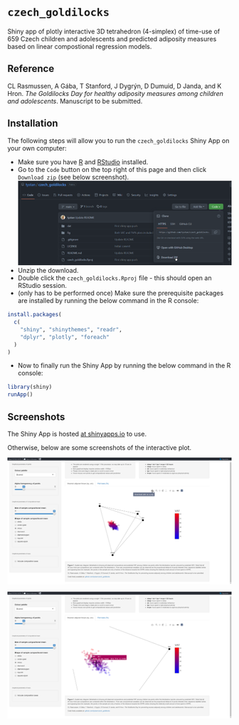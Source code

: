 # `czech_goldilocks`

Shiny app of plotly interactive 3D tetrahedron (4-simplex) of time-use of 659 Czech children and adolescents and predicted adiposity measures based on linear compostional regression models.

## Reference

CL Rasmussen, A Gába, T Stanford, J Dygrýn, D Dumuid, D Janda, and K Hron.
*The Goldilocks Day for healthy adiposity measures among children and adolescents*.
Manuscript to be submitted.


## Installation


The following steps will allow you to run the `czech_goldilocks` Shiny App on your own computer:

* Make sure you have [R](https://cran.r-project.org/) and [RStudio](https://www.rstudio.com/products/rstudio/download/) installed.
* Go to the `Code` button on the top right of this page and then click `Download zip` (see below screenshot).
![](fig/code-dl.png)
* Unzip the download.
* Double click the `czech_goldilocks.Rproj` file - this should open an RStudio session.
* (only has to be performed once) Make sure the prerequisite packages are installed by running the below command in the R console:
```r
install.packages(
  c(
    "shiny", "shinythemes", "readr", 
    "dplyr", "plotly", "foreach"
  )
)
```
* Now to finally run the Shiny App by running the below command in the R console:
```r
library(shiny)
runApp()
```



## Screenshots

The Shiny App is hosted [at shinyapps.io](https://tystan.shinyapps.io/czech_goldilocks/) to use.

Otherwise, below are some screenshots of the interactive plot.

![Screenshot of Shiny App #1](fig/screen1.png)

![Screenshot of Shiny App #2](fig/screen2.png)


